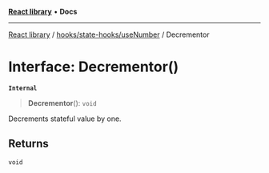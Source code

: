 [**React library**](../../../../index.md) • **Docs**

***

[React library](../../../../modules.md) / [hooks/state-hooks/useNumber](../index.md) / Decrementor

# Interface: Decrementor()

**`Internal`**

> **Decrementor**(): `void`

Decrements stateful value by one.

## Returns

`void`
